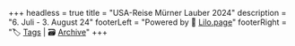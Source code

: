 +++
headless = true
title = "USA-Reise Mürner Lauber 2024"
description = "6. Juli - 3. August 24"
footerLeft = "Powered by 💜 [Lilo.page](https://www.lilo.page)"
footerRight = "🏷️ [Tags](/tags/) | 🗃️ [Archive](/posts/)"
+++
